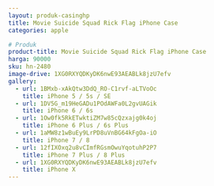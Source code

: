 ```yaml
---
layout: produk-casinghp
title: Movie Suicide Squad Rick Flag iPhone Case
categories: apple

# Produk
product-title: Movie Suicide Squad Rick Flag iPhone Case
harga: 90000
sku: hn-2480
image-drive: 1XG0RXYQDKyDK6nwE93AEABLk8jzU7efv
gallery:
  - url: 1BMxb-xAkQtw3DdQ_RO-C1rvf-aLTVoOc
    title: iPhone 5 / 5s / SE
  - url: 1DV5G_m19HeGADu1POdAWFa0L2gvUAGik
    title: iPhone 6 / 6s
  - url: 1Ow0fk5RkETwktiZM7w85cQzxajg0k4oj
    title: iPhone 6 Plus / 6s Plus
  - url: 1aMW8z1wBuEy9LrPD8uVnBG64kFgOa-iO
    title: iPhone 7 / 8
  - url: 12fIXOxq2u8vCImfRGsmOwuYqotuhP2P7
    title: iPhone 7 Plus / 8 Plus
  - url: 1XG0RXYQDKyDK6nwE93AEABLk8jzU7efv
    title: iPhone X
---
```


